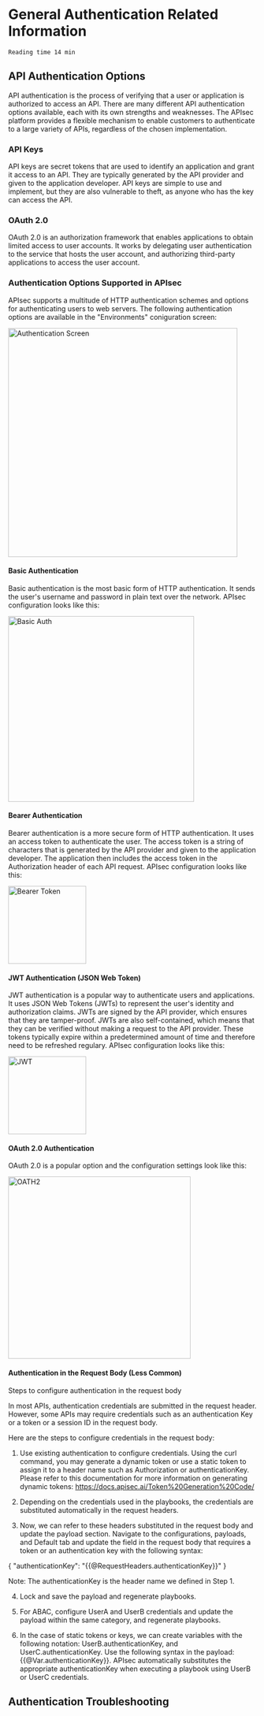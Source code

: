 # General Authentication Related Information

`Reading time 14 min`

## API Authentication Options
API authentication is the process of verifying that a user or application is authorized to access an API. There are many different API authentication options available, each with its own strengths and weaknesses. The APIsec platform provides a flexible mechanism to enable customers to authenticate to a large variety of APIs, regardless of the chosen implementation.

### API Keys
API keys are secret tokens that are used to identify an application and grant it access to an API. They are typically generated by the API provider and given to the application developer. API keys are simple to use and implement, but they are also vulnerable to theft, as anyone who has the key can access the API.

### OAuth 2.0
OAuth 2.0 is an authorization framework that enables applications to obtain limited access to user accounts. It works by delegating user authentication to the service that hosts the user account, and authorizing third-party applications to access the user account. 

### Authentication Options Supported in APIsec
APIsec supports a multitude of HTTP authentication schemes and options for authenticating users to web servers. The following authentication options are available in the "Environments" coniguration screen: 

<img width="465" alt="Authentication Screen" src="https://github.com/apisec-inc/documentation/assets/77065777/eb723fbc-7856-4b3c-9168-3db4f68ad6e6">

#### Basic Authentication 
Basic authentication is the most basic form of HTTP authentication. It sends the user's username and password in plain text over the network. APIsec configuration looks like this:

<img width="377" alt="Basic Auth" src="https://github.com/apisec-inc/documentation/assets/77065777/d4b45e67-f636-4614-8fb9-9d0e92bfe9d1">

#### Bearer Authentication 
Bearer authentication is a more secure form of HTTP authentication. It uses an access token to authenticate the user. The access token is a string of characters that is generated by the API provider and given to the application developer. The application then includes the access token in the Authorization header of each API request. APIsec configuration looks like this:

<img width="158" alt="Bearer Token" src="https://github.com/apisec-inc/documentation/assets/77065777/8a76a6e8-884e-4a31-a54c-8d932b010a39">

#### JWT Authentication (JSON Web Token)
JWT authentication is a popular way to authenticate users and applications. It uses JSON Web Tokens (JWTs) to represent the user's identity and authorization claims. JWTs are signed by the API provider, which ensures that they are tamper-proof. JWTs are also self-contained, which means that they can be verified without making a request to the API provider. These tokens typically expire within a predetermined amount of time and therefore need to be refreshed regulary. APIsec configuration looks like this:

<img width="158" alt="JWT" src="https://github.com/apisec-inc/documentation/assets/77065777/704d8289-4f01-4ae3-85b8-616f46ffb498">

#### OAuth 2.0 Authentication
OAuth 2.0 is a popular option and the configuration settings look like this:

<img width="370" alt="OATH2" src="https://github.com/apisec-inc/documentation/assets/77065777/c5d33690-f43b-4791-9124-fea2f9e49995">

#### Authentication in the Request Body (Less Common)
Steps to configure authentication in the request body

In most APIs, authentication credentials are submitted in the request header. However, some APIs may require credentials such as an authentication Key or a token or a session ID in the request body.

Here are the steps to configure credentials in the request body:

1. Use existing authentication to configure credentials. Using the curl command, you may generate a dynamic token or use a static token to assign it to a header name such as Authorization or authenticationKey. 
Please refer to this documentation for more information on generating dynamic tokens: https://docs.apisec.ai/Token%20Generation%20Code/ 

2. Depending on the credentials used in the playbooks, the credentials are substituted automatically in the request headers.

3. Now, we can refer to these headers substituted in the request body and update the payload section. Navigate to the configurations, payloads, and Default tab and update the field in the request body that requires a token or an authentication key with the following syntax:

{
   "authenticationKey": "{{@RequestHeaders.authenticationKey}}"
}

Note: The authenticationKey is the header name we defined in Step 1.

4. Lock and save the payload and regenerate playbooks.

5. For ABAC, configure UserA and UserB credentials and update the payload within the same category, and regenerate playbooks.

6. In the case of static tokens or keys, we can create variables with the following notation:
UserB.authenticationKey, and UserC.authenticationKey. Use the following syntax in the payload: {{@Var.authenticationKey}}. APIsec automatically substitutes the appropriate authenticationKey when executing a playbook using UserB or UserC credentials.


## Authentication Troubleshooting
